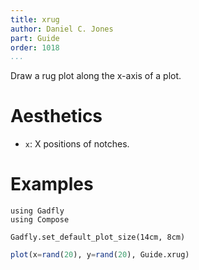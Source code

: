 ```yaml
---
title: xrug
author: Daniel C. Jones
part: Guide
order: 1018
...
```


Draw a rug plot along the x-axis of a plot.

# Aesthetics
  * `x`: X positions of notches.

# Examples

```{.julia hide="true" results="none"}
using Gadfly
using Compose

Gadfly.set_default_plot_size(14cm, 8cm)
```

```julia
plot(x=rand(20), y=rand(20), Guide.xrug)
```
